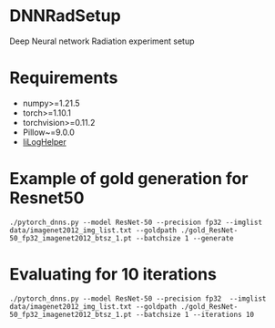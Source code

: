 # DNNRadSetup

Deep Neural network Radiation experiment setup

# Requirements

- numpy>=1.21.5
- torch>=1.10.1
- torchvision>=0.11.2
- Pillow~=9.0.0
- [liLogHelper](https://github.com/UFRGS-CAROL/libLogHelper)

# Example of gold generation for Resnet50

```shell
./pytorch_dnns.py --model ResNet-50 --precision fp32 --imglist data/imagenet2012_img_list.txt --goldpath ./gold_ResNet-50_fp32_imagenet2012_btsz_1.pt --batchsize 1 --generate
```

# Evaluating for 10 iterations

```shell
./pytorch_dnns.py --model ResNet-50 --precision fp32  --imglist data/imagenet2012_img_list.txt --goldpath ./gold_ResNet-50_fp32_imagenet2012_btsz_1.pt --batchsize 1 --iterations 10
```